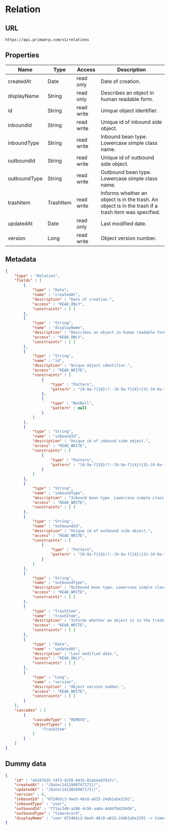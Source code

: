 Relation
==

## URL

	https://api.primaerp.com/v1/relations

## Properties

| Name         | Type      | Access     | Description                                                                                         |
|--------------|-----------|------------|-----------------------------------------------------------------------------------------------------|
| createdAt    | Date      | read only  | Date of creation.                                                                                   |
| displayName  | String    | read only  | Describes an object in human readable form.                                                         |
| id           | String    | read write | Unique object identifier.                                                                           |
| inboundId    | String    | read write | Unique id of inbound side object.                                                                   |
| inboundType  | String    | read write | Inbound bean type. Lowercase simple class name.                                                     |
| outboundId   | String    | read write | Unique id of outbound side object.                                                                  |
| outboundType | String    | read write | Outbound bean type. Lowercase simple class name.                                                    |
| trashItem    | TrashItem | read write | Informs whether an object is in the trash. An object is in the trash if a trash item was specified. |
| updatedAt    | Date      | read only  | Last modified date.                                                                                 |
| version      | Long      | read write | Object version number.                                                                              |

## Metadata

```JSON
{
	"type" : "Relation",
	"fields" : [
		{
			"type" : "Date",
			"name" : "createdAt",
			"description" : "Date of creation.",
			"access" : "READ_ONLY",
			"constraints" : [ ]
		},
		{
			"type" : "String",
			"name" : "displayName",
			"description" : "Describes an object in human readable form.",
			"access" : "READ_ONLY",
			"constraints" : [ ]
		},
		{
			"type" : "String",
			"name" : "id",
			"description" : "Unique object identifier.",
			"access" : "READ_WRITE",
			"constraints" : [
				{
					"type" : "Pattern",
					"pattern" : "[0-9a-f]{8}(?:-[0-9a-f]{4}){3}-[0-9a-f]{12}"
				},
				{
					"type" : "NotNull",
					"pattern" : null
				}
			]
		},
		{
			"type" : "String",
			"name" : "inboundId",
			"description" : "Unique id of inbound side object.",
			"access" : "READ_WRITE",
			"constraints" : [
				{
					"type" : "Pattern",
					"pattern" : "[0-9a-f]{8}(?:-[0-9a-f]{4}){3}-[0-9a-f]{12}"
				}
			]
		},
		{
			"type" : "String",
			"name" : "inboundType",
			"description" : "Inbound bean type. Lowercase simple class name.",
			"access" : "READ_WRITE",
			"constraints" : [ ]
		},
		{
			"type" : "String",
			"name" : "outboundId",
			"description" : "Unique id of outbound side object.",
			"access" : "READ_WRITE",
			"constraints" : [
				{
					"type" : "Pattern",
					"pattern" : "[0-9a-f]{8}(?:-[0-9a-f]{4}){3}-[0-9a-f]{12}"
				}
			]
		},
		{
			"type" : "String",
			"name" : "outboundType",
			"description" : "Outbound bean type. Lowercase simple class name.",
			"access" : "READ_WRITE",
			"constraints" : [ ]
		},
		{
			"type" : "TrashItem",
			"name" : "trashItem",
			"description" : "Informs whether an object is in the trash. An object is in the trash if a trash item was specified.",
			"access" : "READ_WRITE",
			"constraints" : [ ]
		},
		{
			"type" : "Date",
			"name" : "updatedAt",
			"description" : "Last modified date.",
			"access" : "READ_ONLY",
			"constraints" : [ ]
		},
		{
			"type" : "Long",
			"name" : "version",
			"description" : "Object version number.",
			"access" : "READ_WRITE",
			"constraints" : [ ]
		}
	],
	"cascades" : [
		{
			"cascadeType" : "REMOVE",
			"objectTypes" : [
				"TrashItem"
			]
		}
	]
}
```

## Dummy data

```JSON
{
	"id" : "4426fb35-74f3-43f0-8435-82ab4ad7837c",
	"createdAt" : "/Date(1411999747171)/",
	"updatedAt" : "/Date(1412026087171)/",
	"version" : 6,
	"inboundId" : "072465c3-9ee5-46c8-a615-24db1a5e2291",
	"inboundType" : "user",
	"outboundId" : "f71ac3d0-a286-4c94-aa8a-4d4dfb429456",
	"outboundType" : "timerecord",
	"displayName" : "user 072465c3-9ee5-46c8-a615-24db1a5e2291 -> timerecord f71ac3d0-a286-4c94-aa8a-4d4dfb429456"
}
```
